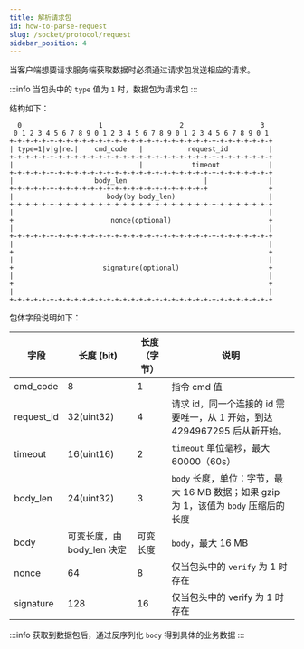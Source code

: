 ```yaml
---
title: 解析请求包
id: how-to-parse-request
slug: /socket/protocol/request
sidebar_position: 4
---
```


当客户端想要请求服务端获取数据时必须通过请求包发送相应的请求。

:::info
当包头中的 `type` 值为 `1` 时，数据包为请求包
:::

结构如下：

```
  0                   1                   2                   3
 0 1 2 3 4 5 6 7 8 9 0 1 2 3 4 5 6 7 8 9 0 1 2 3 4 5 6 7 8 9 0 1
+-+-+-+-+-+-+-+-+-+-+-+-+-+-+-+-+-+-+-+-+-+-+-+-+-+-+-+-+-+-+-+-+
| type=1|v|g|re.|    cmd_code   |           request_id          |
+-+-+-+-+-+-+-+-+-+-+-+-+-+-+-+-+-+-+-+-+-+-+-+-+-+-+-+-+-+-+-+-+
|                               |            timeout            |
+-+-+-+-+-+-+-+-+-+-+-+-+-+-+-+-+-+-+-+-+-+-+-+-+-+-+-+-+-+-+-+-+
|                    body_len                   |               |
+-+-+-+-+-+-+-+-+-+-+-+-+-+-+-+-+-+-+-+-+-+-+-+-+               +
|                       body(by body_len)                       |
+-+-+-+-+-+-+-+-+-+-+-+-+-+-+-+-+-+-+-+-+-+-+-+-+-+-+-+-+-+-+-+-+
|                                                               |
+                        nonce(optional)                        +
|                                                               |
+-+-+-+-+-+-+-+-+-+-+-+-+-+-+-+-+-+-+-+-+-+-+-+-+-+-+-+-+-+-+-+-+
|                                                               |
+                                                               +
|                                                               |
+                      signature(optional)                      +
|                                                               |
+                                                               +
|                                                               |
+-+-+-+-+-+-+-+-+-+-+-+-+-+-+-+-+-+-+-+-+-+-+-+-+-+-+-+-+-+-+-+-+

```

包体字段说明如下：

| 字段       | 长度 (bit)                 | 长度（字节）| 说明                                                                                 |
| ---------- | -------------------------- | ------------ | ------------------------------------------------------------------------------------ |
| cmd_code   | 8                          | 1            | 指令 cmd 值                                                                          |
| request_id | 32(uint32)                 | 4            | 请求 id，同一个连接的 id 需要唯一，从 1 开始，到达 4294967295 后从新开始。           |
| timeout    | 16(uint16)                 | 2            | `timeout` 单位毫秒，最大 60000（60s）                                |
| body_len   | 24(uint32)                 | 3            | `body` 长度，单位：字节，最大 16 MB 数据；如果 gzip 为 1，该值为 `body` 压缩后的长度 |
| body       | 可变长度，由 body_len 决定 | 可变长度     | `body`，最大 16 MB                                                                   |
| nonce      | 64                         | 8            | 仅当包头中的 `verify` 为 1 时存在                                                    |
| signature  | 128                        | 16           | 仅当包头中的 verify 为 1 时存在                                                      |

:::info
获取到数据包后，通过反序列化 `body` 得到具体的业务数据
:::
